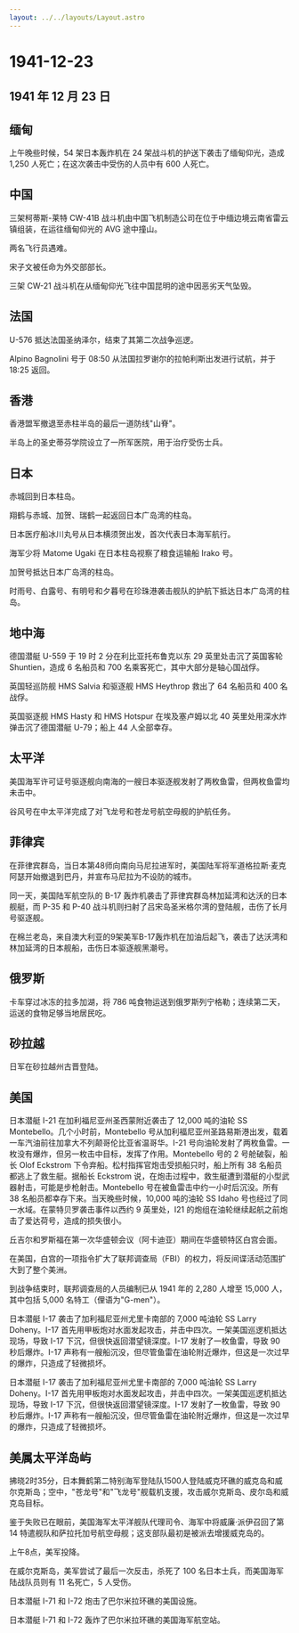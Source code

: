 ```yaml
---
layout: ../../layouts/Layout.astro
---
```


# 1941-12-23

## 1941 年 12 月 23 日

## 缅甸

上午晚些时候，54 架日本轰炸机在 24 架战斗机的护送下袭击了缅甸仰光，造成
1,250 人死亡；在这次袭击中受伤的人员中有 600 人死亡。

## 中国

三架柯蒂斯-莱特 CW-41B
战斗机由中国飞机制造公司在位于中缅边境云南省雷云镇组装，在运往缅甸仰光的
AVG 途中撞山。

两名飞行员遇难。

宋子文被任命为外交部部长。

三架 CW-21 战斗机在从缅甸仰光飞往中国昆明的途中因恶劣天气坠毁。

## 法国

U-576 抵达法国圣纳泽尔，结束了其第二次战争巡逻。

Alpino Bagnolini 号于 08:50 从法国拉罗谢尔的拉帕利斯出发进行试航，并于
18:25 返回。

## 香港

香港盟军撤退至赤柱半岛的最后一道防线"山脊"。

半岛上的圣史蒂芬学院设立了一所军医院，用于治疗受伤士兵。

## 日本

赤城回到日本柱岛。

翔鹤与赤城、加贺、瑞鹤一起返回日本广岛湾的柱岛。

日本医疗船冰川丸号从日本横须贺出发，首次代表日本海军航行。

海军少将 Matome Ugaki 在日本柱岛视察了粮食运输船 Irako 号。

加贺号抵达日本广岛湾的柱岛。

时雨号、白露号、有明号和夕暮号在珍珠港袭击舰队的护航下抵达日本广岛湾的柱岛。

## 地中海

德国潜艇 U-559 于 19 时 2 分在利比亚托布鲁克以东 29 英里处击沉了英国客轮
Shuntien，造成 6 名船员和 700 名乘客死亡，其中大部分是轴心国战俘。

英国轻巡防舰 HMS Salvia 和驱逐舰 HMS Heythrop 救出了 64 名船员和 400
名战俘。

英国驱逐舰 HMS Hasty 和 HMS Hotspur 在埃及塞卢姆以北 40
英里处用深水炸弹击沉了德国潜艇 U-79；船上 44 人全部幸存。

## 太平洋

美国海军许可证号驱逐舰向南海的一艘日本驱逐舰发射了两枚鱼雷，但两枚鱼雷均未击中。

谷风号在中太平洋完成了对飞龙号和苍龙号航空母舰的护航任务。

## 菲律宾

在菲律宾群岛，当日本第48师向南向马尼拉进军时，美国陆军将军道格拉斯·麦克阿瑟开始撤退到巴丹，并宣布马尼拉为不设防的城市。

同一天，美国陆军航空队的 B-17
轰炸机袭击了菲律宾群岛林加延湾和达沃的日本舰艇，而 P-35 和 P-40
战斗机则扫射了吕宋岛圣米格尔湾的登陆舰，击伤了长月号驱逐舰。

在棉兰老岛，来自澳大利亚的9架美军B-17轰炸机在加油后起飞，袭击了达沃湾和林加延湾的日本舰船，击伤日本驱逐舰黑潮号。

## 俄罗斯

卡车穿过冰冻的拉多加湖，将 786
吨食物运送到俄罗斯列宁格勒；连续第二天，运送的食物足够当地居民吃。

## 砂拉越

日军在砂拉越州古晋登陆。

## 美国

日本潜艇 I-21 在加利福尼亚州圣西蒙附近袭击了 12,000 吨的油轮 SS
Montebello。几个小时前，Montebello
号从加利福尼亚州圣路易斯港出发，载着一车汽油前往加拿大不列颠哥伦比亚省温哥华。I-21
号向油轮发射了两枚鱼雷。一枚没有爆炸，但另一枚击中目标，发挥了作用。Montebello
号的 2 号舱破裂，船长 Olof Eckstrom
下令弃船。松村指挥官炮击受损船只时，船上所有 38
名船员都逃上了救生艇。据船长 Eckstrom
说，在炮击过程中，救生艇遭到潜艇的小型武器射击，可能是步枪射击。Montebello
号在被鱼雷击中约一小时后沉没。所有 38
名船员都幸存下来。当天晚些时候，10,000 吨的油轮 SS Idaho
号也经过了同一水域。在蒙特贝罗袭击事件以西约 9 英里处，I21
的炮组在油轮继续起航之前炮击了爱达荷号，造成的损失很小。

丘吉尔和罗斯福在第一次华盛顿会议（阿卡迪亚）期间在华盛顿特区白宫会面。

在美国，白宫的一项指令扩大了联邦调查局（FBI）的权力，将反间谍活动范围扩大到了整个美洲。

到战争结束时，联邦调查局的人员编制已从 1941 年的 2,280 人增至 15,000
人，其中包括 5,000 名特工（俚语为"G-men"）。

日本潜艇 I-17 袭击了加利福尼亚州尤里卡南部的 7,000 吨油轮 SS Larry
Doheny。I-17
首先用甲板炮对水面发起攻击，并击中四次。一架美国巡逻机抵达现场，导致
I-17 下沉，但很快返回潜望镜深度。I-17 发射了一枚鱼雷，导致 90
秒后爆炸。I-17
声称有一艘船沉没，但尽管鱼雷在油轮附近爆炸，但这是一次过早的爆炸，只造成了轻微损坏。

日本潜艇 I-17 袭击了加利福尼亚州尤里卡南部的 7,000 吨油轮 SS Larry
Doheny。I-17
首先用甲板炮对水面发起攻击，并击中四次。一架美国巡逻机抵达现场，导致
I-17 下沉，但很快返回潜望镜深度。I-17 发射了一枚鱼雷，导致 90
秒后爆炸。I-17
声称有一艘船沉没，但尽管鱼雷在油轮附近爆炸，但这是一次过早的爆炸，只造成了轻微损坏。

## 美属太平洋岛屿

拂晓2时35分，日本舞鹤第二特别海军登陆队1500人登陆威克环礁的威克岛和威尔克斯岛；空中，"苍龙号"和"飞龙号"舰载机支援，攻击威尔克斯岛、皮尔岛和威克岛目标。

鉴于失败已在眼前，美国海军太平洋舰队代理司令、海军中将威廉·派伊召回了第
14 特遣舰队和萨拉托加号航空母舰；这支部队最初是被派去增援威克岛的。

上午8点，美军投降。

在威尔克斯岛，美军尝试了最后一次反击，杀死了 100
名日本士兵，而美国海军陆战队员则有 11 名死亡，5 人受伤。

日本潜艇 I-71 和 I-72 炮击了巴尔米拉环礁的美国设施。

日本潜艇 I-71 和 I-72 轰炸了巴尔米拉环礁的美国海军航空站。